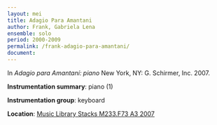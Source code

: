 ```yaml
---
layout: mei
title: Adagio Para Amantani
author: Frank, Gabriela Lena
ensemble: solo 
period: 2000-2009
permalink: /frank-adagio-para-amantani/
document: 
---
```


In *Adagio para Amantaní: piano* New York, NY: G. Schirmer, Inc. 2007. 

**Instrumentation summary**: piano (1) 

**Instrumentation group**: keyboard 

**Location**: <a href="https://tufts.primo.exlibrisgroup.com/permalink/01TUN_INST/1kc9gia/alma991018415144703851" target="_blank">Music Library Stacks M233.F73 A3 2007</a>